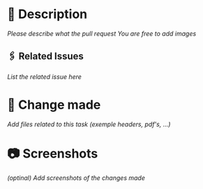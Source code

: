 # 📝 Description
*Please describe what the pull request*
*You are free to add images*

## 🖇️ Related Issues
*List the related issue here*

# 🔄 Change made
*Add files related to this task (exemple headers, pdf's, ...)*

# 📷 Screenshots
*(optinal) Add screenshots of the changes made*
